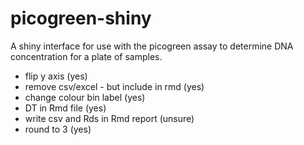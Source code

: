 # picogreen-shiny
A shiny interface for use with the picogreen assay to determine DNA concentration for a plate of samples.

* flip y axis (yes)
* remove csv/excel - but include in rmd  (yes)
* change colour bin label (yes)
* DT in Rmd file (yes)
* write csv and Rds in Rmd report (unsure)
* round to 3 (yes)
